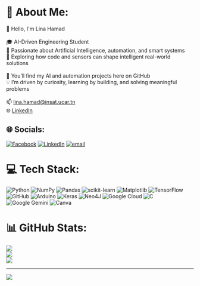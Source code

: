 # 💫 About Me:
 👋 Hello, I'm Lina Hamad<br><br>🎓 AI-Driven Engineering Student <br>🤖 Passionate about Artificial Intelligence, automation, and smart systems  <br>🧠 Exploring how code and sensors can shape intelligent real-world solutions  <br><br>📂 You’ll find my AI and automation projects here on GitHub  <br>💡 I’m driven by curiosity, learning by building, and solving meaningful problems  <br><br>📫 lina.hamad@insat.ucar.tn  <br>🌐 [LinkedIn](https://www.linkedin.com/in/lina-hamad-1a4a36229/)


## 🌐 Socials:
[![Facebook](https://img.shields.io/badge/Facebook-%231877F2.svg?logo=Facebook&logoColor=white)](https://facebook.com/https://www.facebook.com/lina.hamad.3388/) [![LinkedIn](https://img.shields.io/badge/LinkedIn-%230077B5.svg?logo=linkedin&logoColor=white)](https://linkedin.com/in/www.linkedin.com/in/lina-hamad-) [![email](https://img.shields.io/badge/Email-D14836?logo=gmail&logoColor=white)](mailto:lina.hamad@insat.ucar.tn) 

# 💻 Tech Stack:
![Python](https://img.shields.io/badge/python-3670A0?style=for-the-badge&logo=python&logoColor=ffdd54) ![NumPy](https://img.shields.io/badge/numpy-%23013243.svg?style=for-the-badge&logo=numpy&logoColor=white) ![Pandas](https://img.shields.io/badge/pandas-%23150458.svg?style=for-the-badge&logo=pandas&logoColor=white) ![scikit-learn](https://img.shields.io/badge/scikit--learn-%23F7931E.svg?style=for-the-badge&logo=scikit-learn&logoColor=white) ![Matplotlib](https://img.shields.io/badge/Matplotlib-%23ffffff.svg?style=for-the-badge&logo=Matplotlib&logoColor=black) ![TensorFlow](https://img.shields.io/badge/TensorFlow-%23FF6F00.svg?style=for-the-badge&logo=TensorFlow&logoColor=white) ![GitHub](https://img.shields.io/badge/github-%23121011.svg?style=for-the-badge&logo=github&logoColor=white) ![Arduino](https://img.shields.io/badge/-Arduino-00979D?style=for-the-badge&logo=Arduino&logoColor=white) ![Keras](https://img.shields.io/badge/Keras-%23D00000.svg?style=for-the-badge&logo=Keras&logoColor=white) ![Neo4J](https://img.shields.io/badge/Neo4j-008CC1?style=for-the-badge&logo=neo4j&logoColor=white) ![Google Cloud](https://img.shields.io/badge/GoogleCloud-%234285F4.svg?style=for-the-badge&logo=google-cloud&logoColor=white) ![C](https://img.shields.io/badge/c-%2300599C.svg?style=for-the-badge&logo=c&logoColor=white) ![Google Gemini](https://img.shields.io/badge/google%20gemini-8E75B2?style=for-the-badge&logo=google%20gemini&logoColor=white) ![Canva](https://img.shields.io/badge/Canva-%2300C4CC.svg?style=for-the-badge&logo=Canva&logoColor=white)
# 📊 GitHub Stats:
![](https://github-readme-stats.vercel.app/api?username=lina-hamad24&theme=ambient_gradient&hide_border=false&include_all_commits=false&count_private=false)<br/>
![](https://nirzak-streak-stats.vercel.app/?user=lina-hamad24&theme=ambient_gradient&hide_border=false)<br/>
![](https://github-readme-stats.vercel.app/api/top-langs/?username=lina-hamad24&theme=ambient_gradient&hide_border=false&include_all_commits=false&count_private=false&layout=compact)

---
[![](https://visitcount.itsvg.in/api?id=lina-hamad24&icon=0&color=1)](https://visitcount.itsvg.in)

<!-- Proudly created with GPRM ( https://gprm.itsvg.in ) -->

